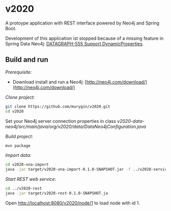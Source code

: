 v2020
=====

A protoype application with REST interface powered by Neo4j and Spring Boot.

Development of this application ist stopped because of a missing feature in Spring Data Neo4j: [DATAGRAPH-555
Support DynamicProperties](https://jira.spring.io/browse/DATAGRAPH-555).

Build and run
-------------

*Prerequisite:*
* Download install and run a Neo4j: [http://neo4j.com/download/](http://neo4j.com/download/)

*Clone project:*
```bash
git clone https://github.com/murygin/v2020.git
cd v2020
```
Set your Neo4j server connection properties in class _v2020-data-neo4j/src/main/java/org/v2020/data/DataNeo4jConfiguration.java_

*Build project:*
```bash
mvn package
```

*Import data:*
```bash
cd v2020-vna-import
java -jar target/v2020-vna-import-0.1.0-SNAPSHOT.jar -f ../v2020-service/src/test/resources/BusinessImpactInheritenceTest.vna
```

*Start REST web service:*
```bash
cd ../v2020-rest
java -jar target/v2020-rest-0.1.0-SNAPSHOT.ja
```

Open [http://localhost:8080/v2020/node/1](http://localhost:8080/v2020/node/0) to load node with id 1.
